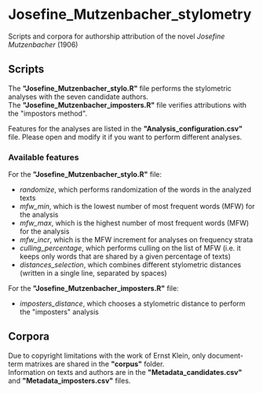 # Josefine_Mutzenbacher_stylometry
Scripts and corpora for authorship attribution of the novel *Josefine Mutzenbacher* (1906)

## Scripts

The **"Josefine_Mutzenbacher_stylo.R"** file performs the stylometric analyses with the seven candidate authors.\
The **"Josefine_Mutzenbacher_imposters.R"** file verifies attributions with the "impostors method".

Features for the analyses are listed in the **"Analysis_configuration.csv"** file. Please open and modify it if you want to perform different analyses.

### Available features

For the **"Josefine_Mutzenbacher_stylo.R"** file:
- *randomize*, which performs randomization of the words in the analyzed texts
- *mfw_min*, which is the lowest number of most frequent words (MFW) for the analysis
- *mfw_max*, which is the highest number of most frequent words (MFW) for the analysis
- *mfw_incr*, which is the MFW increment for analyses on frequency strata
- *culling_percentage*, which performs culling on the list of MFW (i.e. it keeps only words that are shared by a given percentage of texts)
- *distances_selection*, which combines different stylometric distances (written in a single line, separated by spaces)

For the **"Josefine_Mutzenbacher_imposters.R"** file:
- *imposters_distance*, which chooses a stylometric distance to perform the "imposters" analysis

## Corpora

Due to copyright limitations with the work of Ernst Klein, only document-term matrixes are shared in the **"corpus"** folder.\
Information on texts and authors are in the **"Metadata_candidates.csv"** and **"Metadata_imposters.csv"** files. 

